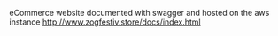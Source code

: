 
eCommerce website documented with swagger and hosted on the aws instance http://www.zogfestiv.store/docs/index.html
